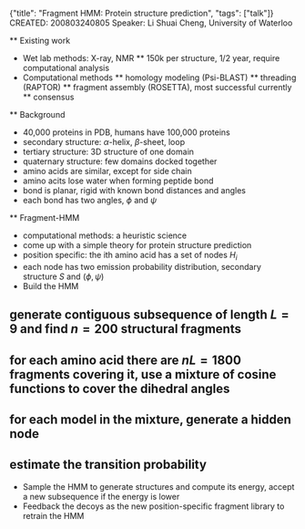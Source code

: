 {"title": "Fragment HMM: Protein structure prediction", "tags": ["talk"]}
CREATED: 200803240805
Speaker: Li Shuai Cheng, University of Waterloo

** Existing work
 * Wet lab methods: X-ray, NMR
 ** 150k per structure, 1/2 year, require computational analysis
 * Computational methods
 ** homology modeling (Psi-BLAST)
 ** threading (RAPTOR)
 ** fragment assembly (ROSETTA), most successful currently
 ** consensus

** Background
 * 40,000 proteins in PDB, humans have 100,000 proteins
 * secondary structure: $\alpha$-helix, $\beta$-sheet, loop
 * tertiary structure: 3D structure of one domain
 * quaternary structure: few domains docked together
 * amino acids are similar, except for side chain
 * amino acits lose water when forming peptide bond
 * bond is planar, rigid with known bond distances and angles
 * each bond has two angles, $\phi$ and $\psi$

** Fragment-HMM
 * computational methods: a heuristic science
 * come up with a simple theory for protein structure prediction
 * position specific: the ith amino acid has a set of nodes $H_i$
 * each node has two emission probability distribution, secondary structure $S$ and $(\phi, \psi)$
 * Build the HMM
## generate contiguous subsequence of length $L=9$ and find $n=200$ structural fragments
## for each amino acid there are $nL=1800$ fragments covering it, use a mixture of cosine functions to cover the dihedral angles
## for each model in the mixture, generate a hidden node
## estimate the transition probability
 * Sample the HMM to generate structures and compute its energy, accept a new subsequence if the energy is lower
 * Feedback the decoys as the new position-specific fragment library to retrain the HMM
